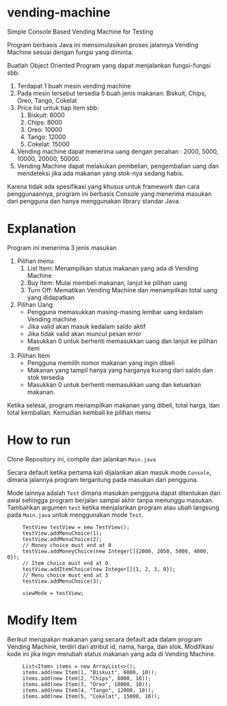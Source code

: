 # vending-machine
Simple Console Based Vending Machine for Testing

Program berbasis Java ini mensimulasikan proses jalannya Vending Machine sesuai dengan fungsi yang diminta.

Buatlah Object Oriented Program yang dapat menjalankan fungsi-fungsi sbb:
1. Terdapat 1 buah mesin vending machine
2. Pada mesin tersebut tersedia 5 buah jenis makanan: Biskuit, Chips, Oreo, Tango, Cokelat
3. Price list untuk tiap item sbb:
   1)  Biskuit: 6000
   2)  Chips: 8000
   3)  Oreo: 10000
   4)  Tango: 12000
   5)  Cokelat: 15000
4. Vending machine dapat menerima uang dengan pecahan : 2000, 5000, 10000, 20000, 50000.
5. Vending Machine dapat melakukan pembelian, pengembalian uang dan mendeteksi jika ada makanan yang stok-nya sedang habis.

Karena tidak ada spesifikasi yang khusus untuk framework dan cara penggunaannya, program ini berbasis Console yang menerima masukan dari pengguna dan hanya menggunakan library standar Java.
# Explanation
Program ini menerima 3 jenis masukan

1. Pilihan menu
   1. List Item: Menampilkan status makanan yang ada di Vending Machine
   2. Buy Item: Mulai membeli makanan, lanjut ke pilihan uang
   3. Turn Off: Mematikan Vending Machine dan menampilkan total uang yang didapatkan
2. Pilihan Uang
   - Pengguna memasukkan masing-masing lembar uang kedalam Vending machine
   - Jika valid akan masuk kedalam saldo aktif
   - Jika tidak valid akan muncul pesan error
   - Masukkan 0 untuk berhenti memasukkan uang dan lanjut ke pilihan item
3. Pilihan Item
   - Pengguna memilih nomor makanan yang ingin dibeli
   - Makanan yang tampil hanya yang harganya kurang dari saldo dan stok tersedia 
   - Masukkan 0 untuk berhenti memasukkan uang dan keluarkan makanan.

Ketika selesai, program menampilkan makanan yang dibeli, total harga, dan total kembalian. Kemudian kembali ke pilihan menu

# How to run
Clone Repository ini, compile dan jalankan `Main.java`



Secara default ketika pertama kali dijalankan akan masuk mode `Console`, dimana jalannya program tergantung pada masukan dari pengguna. 

Mode lainnya adalah `Test` dimana masukan pengguna dapat ditentukan dari awal sehingga program berjalan sampai akhir tanpa menunggu masukan. Tambahkan argumen `test` ketika menjalankan program atau ubah langsung pada `Main.java` untuk menggunakan mode `Test`.

         TestView testView = new TestView();
         testView.addMenuChoice(1);
         testView.addMenuChoice(2);
         // Money choice must end at 0
         testView.addMoneyChoice(new Integer[]{2000, 2050, 5000, 4000, 0});
         // Item choice must end at 0
         testView.addItemChoice(new Integer[]{1, 2, 3, 0});
         // Menu choice must end at 3
         testView.addMenuChoice(3);

         viewMode = testView;

# Modify Item
Berikut merupakan makanan yang secara default ada dalam program Vending Machine, terdiri dari atribut id, nama, harga, dan stok. Modifikasi kode ini jika ingin merubah status makanan yang ada di Vending Machine.

         List<Item> items = new ArrayList<>();
         items.add(new Item(1, "Biskuit", 6000, 10));
         items.add(new Item(2, "Chips", 8000, 10));
         items.add(new Item(3, "Oreo", 10000, 10));
         items.add(new Item(4, "Tango", 12000, 10));
         items.add(new Item(5, "Cokelat", 15000, 10));

